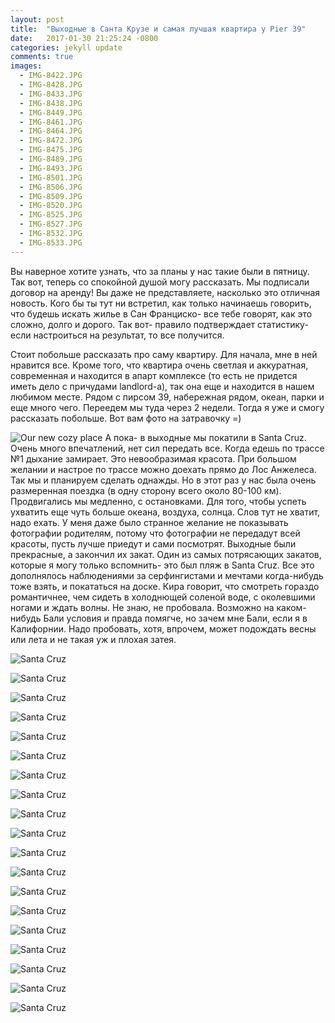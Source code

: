 ```yaml
---
layout: post
title:  "Выходные в Санта Крузе и самая лучшая квартира у Pier 39"
date:   2017-01-30 21:25:24 -0800
categories: jekyll update
comments: true
images:
  - IMG-8422.JPG
  - IMG-8428.JPG
  - IMG-8433.JPG
  - IMG-8438.JPG
  - IMG-8449.JPG
  - IMG-8461.JPG
  - IMG-8464.JPG
  - IMG-8472.JPG
  - IMG-8475.JPG
  - IMG-8489.JPG
  - IMG-8493.JPG
  - IMG-8501.JPG
  - IMG-8506.JPG
  - IMG-8509.JPG
  - IMG-8520.JPG
  - IMG-8525.JPG
  - IMG-8527.JPG
  - IMG-8532.JPG
  - IMG-8533.JPG
---
```


Вы наверное хотите узнать, что за планы у нас такие были в пятницу. Так вот, теперь со спокойной душой могу рассказать. Мы подписали договор на аренду!  <!--separate--> 
Вы даже не представляете, насколько это отличная новость. Кого бы ты тут ни встретил, как только начинаешь говорить, что будешь искать жилье в Сан Франциско- все тебе говорят, как это сложно, долго и дорого. Так вот- правило подтверждает статистику-если настроиться на результат, то все получится.

Стоит побольше рассказать про саму квартиру. Для начала, мне в ней нравится все. Кроме того, что квартира очень светлая и аккуратная, современная и находится в апарт комплексе (то есть не придется иметь дело с причудами landlord-а), так она еще и находится в нашем любимом месте. Рядом с пирсом 39, набережная рядом, океан, парки и еще много чего. Переедем мы туда через 2 недели. Тогда я уже и смогу рассказать побольше. 
Вот вам фото на затравочку =)

![Our new cozy place](/assets/images/posts/2017-01-30-santa-cruz-weekend/IMG-9358.JPG)
А пока- в выходные мы покатили в Santa Cruz. Очень много впечатлений, нет сил передать все. Когда едешь по трассе №1 дыхание замирает. Это невообразимая красота. При большом желании и настрое по трассе можно доехать прямо до Лос Анжелеса. Так мы и планируем сделать однажды. Но в этот раз у нас была очень размеренная поездка (в одну сторону всего около 80-100 км). Продвигались мы медленно, с остановками. Для того, чтобы успеть ухватить еще чуть больше океана, воздуха, солнца. Слов тут не хватит, надо ехать. У меня даже было странное желание не показывать фотографии родителям, потому что фотографии не передадут всей красоты, пусть лучше приедут и сами посмотрят. 
Выходные были прекрасные, а закончил их закат. Один из самых потрясающих закатов, которые я могу только вспомнить- это был пляж в Santa Cruz. Все это дополнялось наблюдениями за серфингистами и мечтами когда-нибудь тоже взять, и покататься на доске. Кира говорит, что смотреть гораздо романтичнее, чем сидеть в холоднющей соленой воде, с околевшими ногами и ждать волны. Не знаю, не пробовала. Возможно на каком-нибудь Бали условия и правда помягче, но зачем мне Бали, если я в Калифорнии. Надо пробовать, хотя, впрочем, может подождать весны или лета и не такая уж и плохая затея.

![Santa Cruz](/assets/images/posts/2017-01-30-santa-cruz-weekend/IMG-8422.JPG)

![Santa Cruz](/assets/images/posts/2017-01-30-santa-cruz-weekend/IMG-8428.JPG)

![Santa Cruz](/assets/images/posts/2017-01-30-santa-cruz-weekend/IMG-8433.JPG)

![Santa Cruz](/assets/images/posts/2017-01-30-santa-cruz-weekend/IMG-8438.JPG)

![Santa Cruz](/assets/images/posts/2017-01-30-santa-cruz-weekend/IMG-8449.JPG)

![Santa Cruz](/assets/images/posts/2017-01-30-santa-cruz-weekend/IMG-8461.JPG)

![Santa Cruz](/assets/images/posts/2017-01-30-santa-cruz-weekend/IMG-8464.JPG)

![Santa Cruz](/assets/images/posts/2017-01-30-santa-cruz-weekend/IMG-8472.JPG)

![Santa Cruz](/assets/images/posts/2017-01-30-santa-cruz-weekend/IMG-8475.JPG)

![Santa Cruz](/assets/images/posts/2017-01-30-santa-cruz-weekend/IMG-8489.JPG)

![Santa Cruz](/assets/images/posts/2017-01-30-santa-cruz-weekend/IMG-8493.JPG)

![Santa Cruz](/assets/images/posts/2017-01-30-santa-cruz-weekend/IMG-8501.JPG)

![Santa Cruz](/assets/images/posts/2017-01-30-santa-cruz-weekend/IMG-8506.JPG)

![Santa Cruz](/assets/images/posts/2017-01-30-santa-cruz-weekend/IMG-8509.JPG)

![Santa Cruz](/assets/images/posts/2017-01-30-santa-cruz-weekend/IMG-8520.JPG)

![Santa Cruz](/assets/images/posts/2017-01-30-santa-cruz-weekend/IMG-8525.JPG)

![Santa Cruz](/assets/images/posts/2017-01-30-santa-cruz-weekend/IMG-8527.JPG)

![Santa Cruz](/assets/images/posts/2017-01-30-santa-cruz-weekend/IMG-8532.JPG)

![Santa Cruz](/assets/images/posts/2017-01-30-santa-cruz-weekend/IMG-8533.JPG)